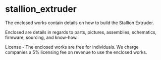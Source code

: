 # stallion_extruder
The enclosed works contain details on how to build the Stallion Extruder. 

Enclosed are details in regards to parts, pictures, assemblies, schematics, firmware, sourcing, and know-how. 

License - The enclosed works are free for individuals. We charge companies a 5% licensing fee on revenue to use the enclosed works. 
